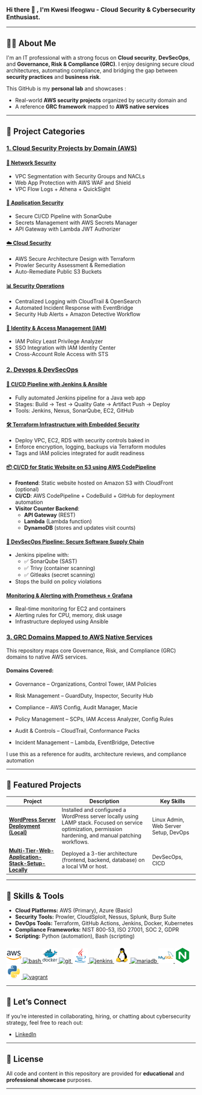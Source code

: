 ###  Hi there 👋 , I'm Kwesi Ifeogwu - Cloud Security & Cybersecurity Enthusiast. 

---

## 👨‍💻 About Me

I'm an IT professional with a strong focus on **Cloud security**, **DevSecOps**, and **Governance, Risk & Compliance (GRC)**. 
I enjoy designing secure cloud architectures, automating compliance, and bridging the gap between **security practices** and **business risk**.

This GitHub is my **personal lab** and showcases :

- Real-world **AWS security projects** organized by security domain  and 
- A reference **GRC framework** mapped to **AWS native services**

---

## 📂 Project Categories

### [1. Cloud Security Projects by Domain (AWS)](https://github.com/KwesiLovesTech/Governance-Risk-Compliance.git)

#### [🔐  **Network Security**]()
- VPC Segmentation with Security Groups and NACLs
- Web App Protection with AWS WAF and Shield
- VPC Flow Logs + Athena + QuickSight

#### [🧪  **Application Security**]()
- Secure CI/CD Pipeline with SonarQube
- Secrets Management with AWS Secrets Manager
- API Gateway with Lambda JWT Authorizer

#### [☁️ **Cloud Security**]()
- AWS Secure Architecture Design with Terraform
- Prowler Security Assessment & Remediation
- Auto-Remediate Public S3 Buckets

#### [📊  **Security Operations**]()
- Centralized Logging with CloudTrail & OpenSearch
- Automated Incident Response with EventBridge
- Security Hub Alerts + Amazon Detective Workflow

#### [🔑  **Identity & Access Management (IAM)**]()
- IAM Policy Least Privilege Analyzer
- SSO Integration with IAM Identity Center
- Cross-Account Role Access with STS


### [2. Devops  &  DevSecOps]()

#### [🔧  **CI/CD Pipeline with Jenkins & Ansible**](https://github.com/KwesiLovesTech/jenkins-cicd-pipeline)
- Fully automated Jenkins pipeline for a Java web app  
- Stages: Build → Test → Quality Gate → Artifact Push → Deploy  
- Tools: Jenkins, Nexus, SonarQube, EC2, GitHub


#### [🛠️  **Terraform Infrastructure with Embedded Security**]()
- Deploy VPC, EC2, RDS with security controls baked in  
- Enforce encryption, logging, backups via Terraform modules  
- Tags and IAM policies integrated for audit readiness

#### [📦 **CI/CD for Static Website on S3 using AWS CodePipeline**](https://github.com/KwesiLovesTech/kwesilovestech.com-static-website-deploy?tab=readme-ov-file)
- **Frontend**: Static website hosted on Amazon S3 with CloudFront (optional)
- **CI/CD**: AWS CodePipeline + CodeBuild + GitHub for deployment automation
- **Visitor Counter Backend**:
  - **API Gateway** (REST)
  - **Lambda** (Lambda function)
  - **DynamoDB** (stores and updates visit counts)

#### [🚧 **DevSecOps Pipeline: Secure Software Supply Chain**]()
- Jenkins pipeline with:
  - ✅ SonarQube (SAST)
  - ✅ Trivy (container scanning)
  - ✅ Gitleaks (secret scanning)
- Stops the build on policy violations


#### [ **Monitoring & Alerting with Prometheus + Grafana**](https://github.com/KwesiLovesTech/jenkins-cicd-pipeline)
- Real-time monitoring for EC2 and containers  
- Alerting rules for CPU, memory, disk usage  
- Infrastructure deployed using Ansible





### [3. GRC Domains Mapped to AWS Native Services](https://github.com/KwesiLovesTech/Governance-Risk-Compliance.git)

This repository maps core Governance, Risk, and Compliance (GRC) domains to native AWS services.
#### Domains Covered:
- Governance – Organizations, Control Tower, IAM Policies

- Risk Management – GuardDuty, Inspector, Security Hub

- Compliance – AWS Config, Audit Manager, Macie

- Policy Management – SCPs, IAM Access Analyzer, Config Rules

- Audit & Controls – CloudTrail, Conformance Packs

- Incident Management – Lambda, EventBridge, Detective


 I use this as a reference for audits, architecture reviews, and compliance automation

---


## 🚀 Featured Projects

| Project                        | Description                                                        | Key Skills                            |
|-------------------------------|--------------------------------------------------------------------|----------------------------------------|
| [**WordPress Server Deployment (Local)**](https://github.com/KwesiLovesTech/WordPress-Server-using-LAMP-stack-UbuntuLinux)   | Installed and configured a WordPress server locally using LAMP stack. Focused on service optimization, permission hardening, and manual patching workflows.        | Linux Admin, Web Server Setup, DevOps|
| [**Multi-Tier-Web-Application-Stack-Setup-Locally**](https://github.com/KwesiLovesTech/Vprofile-Project-Multi-Tier-Web-Application-Stack-Setup-Locally)  | Deployed a 3-tier architecture (frontend, backend, database) on a local VM or host.   | DevSecOps, CICD   |


---

## 🧰 Skills & Tools

- **Cloud Platforms:** AWS (Primary), Azure (Basic)  
- **Security Tools:** Prowler, CloudSploit, Nessus, Splunk, Burp Suite  
- **DevOps Tools:** Terraform, GitHub Actions, Jenkins, Docker, Kubernetes  
- **Compliance Frameworks:** NIST 800-53, ISO 27001, SOC 2, GDPR  
- **Scripting:** Python (automation), Bash (scripting)  


<h5 align="left"> </h5>
<p align="left"> <a href="https://aws.amazon.com" target="_blank" rel="noreferrer"> <img src="https://raw.githubusercontent.com/devicons/devicon/master/icons/amazonwebservices/amazonwebservices-original-wordmark.svg" alt="aws" width="40" height="40"/> </a> <a href="https://www.gnu.org/software/bash/" target="_blank" rel="noreferrer"> <img src="https://www.vectorlogo.zone/logos/gnu_bash/gnu_bash-icon.svg" alt="bash" width="40" height="40"/> </a> <a href="https://www.docker.com/" target="_blank" rel="noreferrer"> <img src="https://raw.githubusercontent.com/devicons/devicon/master/icons/docker/docker-original-wordmark.svg" alt="docker" width="40" height="40"/> </a>  <a href="https://git-scm.com/" target="_blank" rel="noreferrer"> <img src="https://www.vectorlogo.zone/logos/git-scm/git-scm-icon.svg" alt="git" width="40" height="40"/> </a> <a href="https://www.java.com" target="_blank" rel="noreferrer"> <img src="https://raw.githubusercontent.com/devicons/devicon/master/icons/java/java-original.svg" alt="java" width="40" height="40"/> </a> <a href="https://www.jenkins.io" target="_blank" rel="noreferrer"> <img src="https://www.vectorlogo.zone/logos/jenkins/jenkins-icon.svg" alt="jenkins" width="40" height="40"/>  <a href="https://www.linux.org/" target="_blank" rel="noreferrer"> <img src="https://raw.githubusercontent.com/devicons/devicon/master/icons/linux/linux-original.svg" alt="linux" width="40" height="40"/> </a> <a href="https://mariadb.org/" target="_blank" rel="noreferrer"> <img src="https://www.vectorlogo.zone/logos/mariadb/mariadb-icon.svg" alt="mariadb" width="40" height="40"/> </a> <a href="https://www.mysql.com/" target="_blank" rel="noreferrer"> <img src="https://raw.githubusercontent.com/devicons/devicon/master/icons/mysql/mysql-original-wordmark.svg" alt="mysql" width="40" height="40"/> </a> <a href="https://www.nginx.com" target="_blank" rel="noreferrer"> <img src="https://raw.githubusercontent.com/devicons/devicon/master/icons/nginx/nginx-original.svg" alt="nginx" width="40" height="40"/> </a> <a href="https://www.python.org" target="_blank" rel="noreferrer"> <img src="https://raw.githubusercontent.com/devicons/devicon/master/icons/python/python-original.svg" alt="python" width="40" height="40"/> </a> <a href="https://www.vagrantup.com/" target="_blank" rel="noreferrer"> <img src="https://www.vectorlogo.zone/logos/vagrantup/vagrantup-icon.svg" alt="vagrant" width="40" height="40"/> </a> </p>



---

## 🤝 Let’s Connect

If you’re interested in collaborating, hiring, or chatting about cybersecurity strategy, feel free to reach out:

- [LinkedIn](https://www.linkedin.com/in/kwesi-loves-tech/)  


---

## 📄 License

All code and content in this repository are provided for **educational** and **professional showcase** purposes.

---
